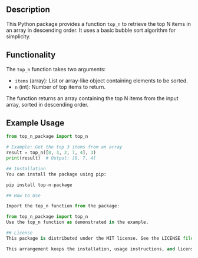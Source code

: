 ## Description

This Python package provides a function `top_n` to retrieve the top N items in an array in descending order. It uses a basic bubble sort algorithm for simplicity.

## Functionality

The `top_n` function takes two arguments:
- `items` (array): List or array-like object containing elements to be sorted.
- `n` (int): Number of top items to return.

The function returns an array containing the top N items from the input array, sorted in descending order.

## Example Usage

```python
from top_n_package import top_n

# Example: Get the top 3 items from an array
result = top_n([8, 3, 2, 7, 4], 3)
print(result)  # Output: [8, 7, 4]

## Installation
You can install the package using pip:

pip install top-n-package

## How to Use

Import the top_n function from the package:

from top_n_package import top_n
Use the top_n function as demonstrated in the example.

## License
This package is distributed under the MIT license. See the LICENSE file for details.

This arrangement keeps the installation, usage instructions, and license details together for a more organized and user-friendly readme.